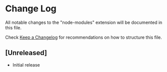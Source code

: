 # Change Log

All notable changes to the "node-modules" extension will be documented in this file.

Check [Keep a Changelog](http://keepachangelog.com/) for recommendations on how to structure this file.

## [Unreleased]

- Initial release
